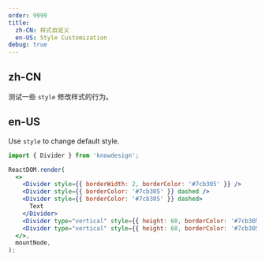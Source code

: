 ```yaml
---
order: 9999
title:
  zh-CN: 样式自定义
  en-US: Style Customization
debug: true
---
```


## zh-CN

测试一些 `style` 修改样式的行为。

## en-US

Use `style` to change default style.

```jsx
import { Divider } from 'knowdesign';

ReactDOM.render(
  <>
    <Divider style={{ borderWidth: 2, borderColor: '#7cb305' }} />
    <Divider style={{ borderColor: '#7cb305' }} dashed />
    <Divider style={{ borderColor: '#7cb305' }} dashed>
      Text
    </Divider>
    <Divider type="vertical" style={{ height: 60, borderColor: '#7cb305' }} />
    <Divider type="vertical" style={{ height: 60, borderColor: '#7cb305' }} dashed />
  </>,
  mountNode,
);
```
